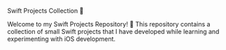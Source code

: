 Swift Projects Collection 🚀

Welcome to my Swift Projects Repository! 🎉 This repository contains a collection of small Swift projects that I have developed while learning and experimenting with iOS development.
